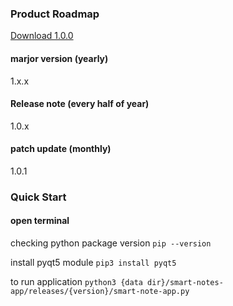 ### Product Roadmap
[Download 1.0.0](https://github.com/roeunapireak/smart-notes-app/tree/main/releases/1.0.0 "download")
#### marjor version (yearly)
1.x.x 
#### Release note (every half of year)
1.0.x
#### patch update (monthly)
1.0.1


### Quick Start
#### open terminal

checking python package version
`pip --version`

install pyqt5 module
`pip3 install pyqt5`

to run application
`python3 {data dir}/smart-notes-app/releases/{version}/smart-note-app.py`



